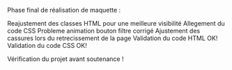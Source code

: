 Phase final de réalisation de maquette :

Reajustement des classes HTML pour une meilleure visibilité
Allegement du code CSS 
Probleme animation bouton filtre corrigé 
Ajustement des cassures lors du retrecissement de la page 
Validation du code HTML OK!
Validation du code CSS OK!

Vérification du projet avant soutenance !


